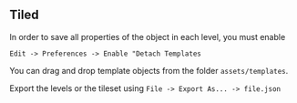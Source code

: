 ## Tiled

In order to save all properties of the object in each level, you must enable
````
Edit -> Preferences -> Enable "Detach Templates
````

You can drag and drop template objects from the folder `assets/templates`.

Export the levels or the tileset using `File -> Export As... -> file.json`